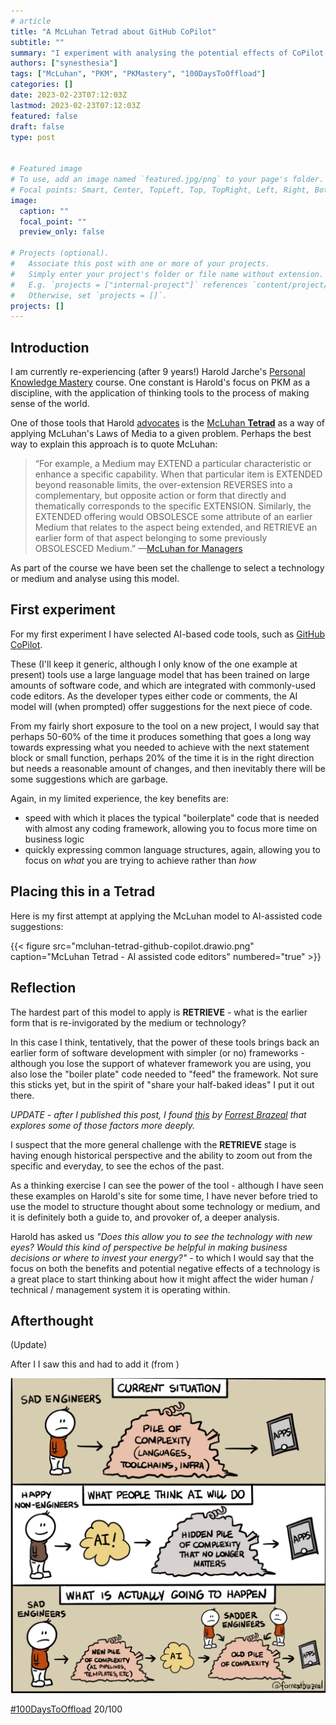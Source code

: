 ```yaml
---
# article
title: "A McLuhan Tetrad about GitHub CoPilot"
subtitle: ""
summary: "I experiment with analysing the potential effects of CoPilot using a McLuhan tetrad"
authors: ["synesthesia"]
tags: ["McLuhan", "PKM", "PKMastery", "100DaysToOffload"]
categories: []
date: 2023-02-23T07:12:03Z
lastmod: 2023-02-23T07:12:03Z
featured: false
draft: false
type: post


# Featured image
# To use, add an image named `featured.jpg/png` to your page's folder.
# Focal points: Smart, Center, TopLeft, Top, TopRight, Left, Right, BottomLeft, Bottom, BottomRight.
image:
  caption: ""
  focal_point: ""
  preview_only: false

# Projects (optional).
#   Associate this post with one or more of your projects.
#   Simply enter your project's folder or file name without extension.
#   E.g. `projects = ["internal-project"]` references `content/project/deep-learning/index.md`.
#   Otherwise, set `projects = []`.
projects: []
---
```


## Introduction

I am currently re-experiencing (after 9 years!) Harold Jarche's [Personal Knowledge Mastery](https://jarche.com/pkm/) course. One constant is Harold's focus on PKM as a discipline, with the application of thinking tools to the process of making sense of the world.

One of those tools that Harold [advocates](https://jarche.com/2017/04/tetrads-for-sense-making/) is the [McLuhan **Tetrad**](https://en.wikipedia.org/wiki/Tetrad_of_media_effects) as a way of applying McLuhan's Laws of Media to a given problem. Perhaps the best way to explain this approach is to quote McLuhan:


>“For example, a Medium may EXTEND a particular characteristic or enhance a specific capability. When that particular item is EXTENDED beyond reasonable limits, the over-extension REVERSES into a complementary, but opposite action or form that directly and thematically corresponds to the specific EXTENSION. Similarly, the EXTENDED offering would OBSOLESCE some attribute of an earlier Medium that relates to the aspect being extended, and RETRIEVE an earlier form of that aspect belonging to some previously OBSOLESCED Medium.” —[McLuhan for Managers](http://kairos.technorhetoric.net/9.1/reviews/brooks/managers.html)

As part of the course we have been set the challenge to select a technology or medium and analyse using this model.

## First experiment

For my first experiment I have selected AI-based code tools, such as [GitHub CoPilot](https://github.com/features/copilot/).

These (I'll keep it generic, although I only know of the one example at present) tools use a large language model that has been trained on large amounts of software code, and which are integrated with commonly-used code editors. As the developer types either code or comments, the AI model will (when prompted) offer suggestions for the next piece of code.

From my fairly short exposure to the tool on a new project, I would say that perhaps 50-60% of the time it produces something that goes a long way towards expressing what you needed to achieve with the next statement block or small function, perhaps 20% of the time it is in the right direction but needs a reasonable amount of changes, and then inevitably there will be some suggestions which are garbage.

Again, in my limited experience, the key benefits are:

- speed with which it places the typical "boilerplate" code that is needed with almost any coding framework, allowing you to  focus more time on business logic
- quickly expressing common language structures, again, allowing you to focus on *what* you are trying to achieve rather than  *how*

## Placing this in a Tetrad

Here is my first attempt at applying the McLuhan model to AI-assisted code suggestions:

{{< figure src="mcluhan-tetrad-github-copilot.drawio.png" caption="McLuhan Tetrad - AI assisted code editors" numbered="true" >}}


## Reflection

The hardest part of this model to apply is **RETRIEVE** - what is the earlier form that is re-invigorated by the medium or technology? 

In this case I think, tentatively, that the power of these tools brings back an earlier form of software development with simpler (or no) frameworks - although you lose the support of whatever framework you are using, you also lose the "boiler plate" code needed to "feed" the framework. Not sure this sticks yet, but in the spirit of "share your half-baked ideas" I put it out there.

*UPDATE - after I published this post, I found [this](https://newsletter.goodtechthings.com/p/when-programming-is-gone-will-we) by [Forrest Brazeal](https://hachyderm.io/@forrestbrazeal) that explores some of those factors more deeply.*

I suspect that the more general challenge with the **RETRIEVE** stage is having enough historical perspective and the ability to zoom out from the specific and everyday, to see the echos of the past.

As a thinking exercise I can see the power of the tool - although I have seen these examples on Harold's site for some time, I have never before tried to use the model to structure thought about some technology or medium, and it is definitely both a guide to, and provoker of, a deeper analysis.

Harold has asked us *"Does this allow you to see the technology with new eyes? Would this kind of perspective be helpful in making business decisions or where to invest your energy?"* - to which I would say that the focus on both the benefits and potential negative effects of a technology is a great place to start thinking about how it might affect the wider human / technical / management system it is operating within.

## Afterthought

(Update)

After I I saw this and had to add it (from []())

![A cartoon about sad engineers looking at the additional complexity from AI](brazeal-ai-code-sad.png)


[#100DaysToOffload](https://100daystooffload.com/) 20/100
